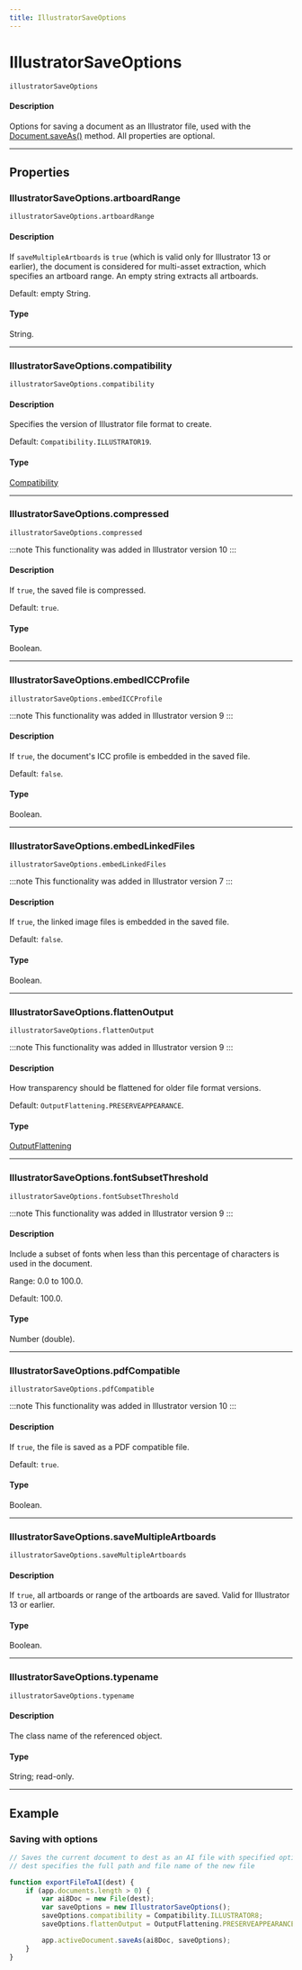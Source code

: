```yaml
---
title: IllustratorSaveOptions
---
```

# IllustratorSaveOptions

`illustratorSaveOptions`

#### Description

Options for saving a document as an Illustrator file, used with the [Document.saveAs()](Document.md#documentsaveas) method. All properties are optional.

---

## Properties

### IllustratorSaveOptions.artboardRange

`illustratorSaveOptions.artboardRange`

#### Description

If `saveMultipleArtboards` is `true` (which is valid only for Illustrator 13 or earlier), the document is considered for multi-asset extraction, which specifies an artboard range. An empty string extracts all artboards.

Default: empty String.

#### Type

String.

---

### IllustratorSaveOptions.compatibility

`illustratorSaveOptions.compatibility`

#### Description

Specifies the version of Illustrator file format to create.

Default: `Compatibility.ILLUSTRATOR19`.

#### Type

[Compatibility](scripting-constants.md#compatibility)

---

### IllustratorSaveOptions.compressed

`illustratorSaveOptions.compressed`

:::note
This functionality was added in Illustrator version 10
:::


#### Description

If `true`, the saved file is compressed.

Default: `true`.

#### Type

Boolean.

---

### IllustratorSaveOptions.embedICCProfile

`illustratorSaveOptions.embedICCProfile`

:::note
This functionality was added in Illustrator version 9
:::


#### Description

If `true`, the document's ICC profile is embedded in the saved file.

Default: `false`.

#### Type

Boolean.

---

### IllustratorSaveOptions.embedLinkedFiles

`illustratorSaveOptions.embedLinkedFiles`

:::note
This functionality was added in Illustrator version 7
:::


#### Description

If `true`, the linked image files is embedded in the saved file.

Default: `false`.

#### Type

Boolean.

---

### IllustratorSaveOptions.flattenOutput

`illustratorSaveOptions.flattenOutput`

:::note
This functionality was added in Illustrator version 9
:::


#### Description

How transparency should be flattened for older file format versions.

Default: `OutputFlattening.PRESERVEAPPEARANCE`.

#### Type

[OutputFlattening](scripting-constants.md#outputflattening)

---

### IllustratorSaveOptions.fontSubsetThreshold

`illustratorSaveOptions.fontSubsetThreshold`

:::note
This functionality was added in Illustrator version 9
:::


#### Description

Include a subset of fonts when less than this percentage of characters is used in the document.

Range: 0.0 to 100.0.

Default: 100.0.

#### Type

Number (double).

---

### IllustratorSaveOptions.pdfCompatible

`illustratorSaveOptions.pdfCompatible`

:::note
This functionality was added in Illustrator version 10
:::


#### Description

If `true`, the file is saved as a PDF compatible file.

Default: `true`.

#### Type

Boolean.

---

### IllustratorSaveOptions.saveMultipleArtboards

`illustratorSaveOptions.saveMultipleArtboards`

#### Description

If `true`, all artboards or range of the artboards are saved. Valid for Illustrator 13 or earlier.

#### Type

Boolean.

---

### IllustratorSaveOptions.typename

`illustratorSaveOptions.typename`

#### Description

The class name of the referenced object.

#### Type

String; read-only.

---

## Example

### Saving with options

```javascript
// Saves the current document to dest as an AI file with specified options,
// dest specifies the full path and file name of the new file

function exportFileToAI(dest) {
    if (app.documents.length > 0) {
        var ai8Doc = new File(dest);
        var saveOptions = new IllustratorSaveOptions();
        saveOptions.compatibility = Compatibility.ILLUSTRATOR8;
        saveOptions.flattenOutput = OutputFlattening.PRESERVEAPPEARANCE;

        app.activeDocument.saveAs(ai8Doc, saveOptions);
    }
}
```
